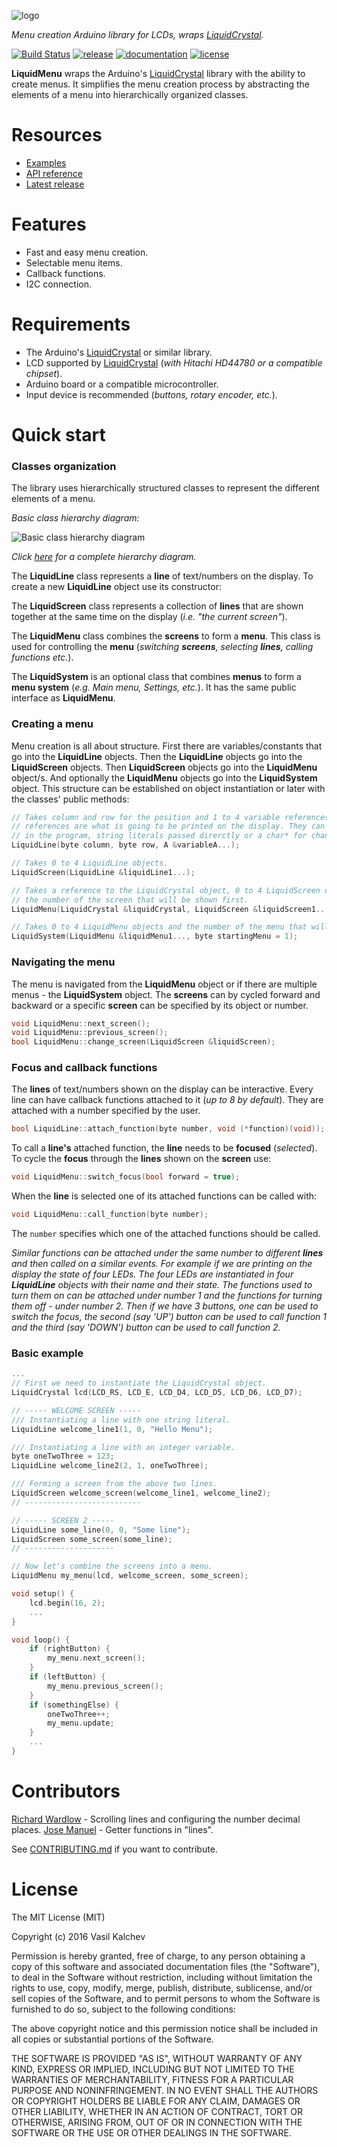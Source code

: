 ![logo](https://raw.githubusercontent.com/VaSe7u/LiquidMenu/master/doc/Images/logo.png)

*Menu creation Arduino library for LCDs, wraps [LiquidCrystal][lc].*

[![Build Status](https://travis-ci.org/VaSe7u/LiquidMenu.svg?branch=master)](https://travis-ci.org/VaSe7u/LiquidMenu)
[![release](https://img.shields.io/badge/release-1.4.0-yellow.svg)](https://github.com/VaSe7u/LiquidMenu/releases)
[![documentation](https://img.shields.io/badge/docs-doxygen-green.svg)](https://VaSe7u.github.io/LiquidMenu/doc/Doxygen/html/index.html)
[![license](https://img.shields.io/github/license/mashape/apistatus.svg?maxAge=2592000)](https://opensource.org/licenses/mit-license.php)


**LiquidMenu** wraps the Arduino's [LiquidCrystal][lc] library with the ability to create menus.
It simplifies the menu creation process by abstracting the elements of a menu into hierarchically organized classes.


Resources
=========
 - [Examples][examples]
 - [API reference][doxygen classes]
 - [Latest release][latest release]


Features
========
 - Fast and easy menu creation.
 - Selectable menu items.
 - Callback functions.
 - I2C connection.


Requirements
============
 - The Arduino's [LiquidCrystal][lc] or similar library.
 - LCD supported by [LiquidCrystal][lc] (*with Hitachi HD44780 or a compatible chipset*).
 - Arduino board or a compatible microcontroller.
 - Input device is recommended (*buttons, rotary encoder, etc.*).


Quick start
===========

### Classes organization
The library uses hierarchically structured classes to represent the different elements of a menu.

*Basic class hierarchy diagram:*

![Basic class hierarchy diagram](https://github.com/VaSe7u/LiquidMenu/blob/master/doc/Images/basic_diagram.png "Basic class hierarchy diagram")

*Click [here](https://github.com/VaSe7u/LiquidMenu/blob/master/doc/Images/diagram.png?raw=true) for a complete hierarchy diagram.*

The **LiquidLine** class represents a **line** of text/numbers on the display.
To create a new **LiquidLine** object use its constructor:

The **LiquidScreen** class represents a collection of **lines** that are shown together at the same time on the display (*i.e. "the current screen"*).

The **LiquidMenu** class combines the **screens** to form a **menu**. This class is used for controlling the **menu** (_switching **screens**, selecting **lines**, calling functions etc._).

The **LiquidSystem** is an optional class that combines **menus** to form a **menu system** (*e.g. Main menu, Settings, etc.*). It has the same public interface as **LiquidMenu**.


### Creating a menu
Menu creation is all about structure. First there are variables/constants that go into the **LiquidLine** objects. Then the **LiquidLine** objects go into the **LiquidScreen** objects. Then **LiquidScreen** objects go into the **LiquidMenu** object/s. And optionally the **LiquidMenu** objects go into the **LiquidSystem** object.
This structure can be established on object instantiation or later with the classes' public methods:
```c++
// Takes column and row for the position and 1 to 4 variable references. These variable
// references are what is going to be printed on the display. They can be integers used
// in the program, string literals passed direrctly or a char* for changing text.
LiquidLine(byte column, byte row, A &variableA...);

// Takes 0 to 4 LiquidLine objects.
LiquidScreen(LiquidLine &liquidLine1...);

// Takes a reference to the LiquidCrystal object, 0 to 4 LiquidScreen objects and
// the number of the screen that will be shown first.
LiquidMenu(LiquidCrystal &liquidCrystal, LiquidScreen &liquidScreen1..., byte startingScreen = 1);

// Takes 0 to 4 LiquidMenu objects and the number of the menu that will be shown first.
LiquidSystem(LiquidMenu &liquidMenu1..., byte startingMenu = 1);
```

### Navigating the menu
The menu is navigated from the **LiquidMenu** object or if there are multiple menus - the **LiquidSystem** object. The **screens** can by cycled forward and backward or a specific **screen** can be specified by its object or number.

```c++
void LiquidMenu::next_screen();
void LiquidMenu::previous_screen();
bool LiquidMenu::change_screen(LiquidScreen &liquidScreen);
```

### Focus and callback functions
The **lines** of text/numbers shown on the display can be interactive. Every line can have callback functions attached to it (*up to 8 by default*). They are attached with a number specified by the user.
```c++
bool LiquidLine::attach_function(byte number, void (*function)(void));
```
To call a **line's** attached function, the **line** needs to be **focused** (*selected*). To cycle the **focus** through the **lines** shown on the **screen** use:
```c++
void LiquidMenu::switch_focus(bool forward = true);
```
When the **line** is selected one of its attached functions can be called with:
```c++
void LiquidMenu::call_function(byte number);
```
The `number` specifies which one of the attached functions should be called.

_Similar functions can be attached under the same number to different **lines** and then called on a similar events. For example if we are printing on the display the state of four LEDs. The four LEDs are instantiated in four **LiquidLine** objects with their name and their state. The functions used to turn them on can be attached under number 1 and the functions for turning them off - under number 2. Then if we have 3 buttons, one can be used to switch the focus, the second (say 'UP') button can be used to call function 1 and the third (say 'DOWN') button can be used to call function 2._


### Basic example
```c++
...
// First we need to instantiate the LiquidCrystal object.
LiquidCrystal lcd(LCD_RS, LCD_E, LCD_D4, LCD_D5, LCD_D6, LCD_D7);

// ----- WELCOME SCREEN -----
/// Instantiating a line with one string literal.
LiquidLine welcome_line1(1, 0, "Hello Menu");

/// Instantiating a line with an integer variable.
byte oneTwoThree = 123;
LiquidLine welcome_line2(2, 1, oneTwoThree);

/// Forming a screen from the above two lines.
LiquidScreen welcome_screen(welcome_line1, welcome_line2);
// --------------------------

// ----- SCREEN 2 -----
LiquidLine some_line(0, 0, "Some line");
LiquidScreen some_screen(some_line);
// --------------------

// Now let's combine the screens into a menu.
LiquidMenu my_menu(lcd, welcome_screen, some_screen);

void setup() {
    lcd.begin(16, 2);
    ...
}

void loop() {
    if (rightButton) {
        my_menu.next_screen();
    }
    if (leftButton) {
        my_menu.previous_screen();
    }
    if (somethingElse) {
        oneTwoThree++;
        my_menu.update;
    }
    ...
}

```

Contributors
============
[Richard Wardlow](https://github.com/circuitsforfun) - Scrolling lines and configuring the number decimal places.
[Jose Manuel](https://github.com/jmpmscorp) - Getter functions in "lines".

See [CONTRIBUTING.md][contributing] if you want to contribute.

License
=======
The MIT License (MIT)

Copyright (c) 2016 Vasil Kalchev

Permission is hereby granted, free of charge, to any person obtaining a copy
of this software and associated documentation files (the "Software"), to deal
in the Software without restriction, including without limitation the rights
to use, copy, modify, merge, publish, distribute, sublicense, and/or sell
copies of the Software, and to permit persons to whom the Software is
furnished to do so, subject to the following conditions:

The above copyright notice and this permission notice shall be included in all
copies or substantial portions of the Software.

THE SOFTWARE IS PROVIDED "AS IS", WITHOUT WARRANTY OF ANY KIND, EXPRESS OR
IMPLIED, INCLUDING BUT NOT LIMITED TO THE WARRANTIES OF MERCHANTABILITY,
FITNESS FOR A PARTICULAR PURPOSE AND NONINFRINGEMENT. IN NO EVENT SHALL THE
AUTHORS OR COPYRIGHT HOLDERS BE LIABLE FOR ANY CLAIM, DAMAGES OR OTHER
LIABILITY, WHETHER IN AN ACTION OF CONTRACT, TORT OR OTHERWISE, ARISING FROM,
OUT OF OR IN CONNECTION WITH THE SOFTWARE OR THE USE OR OTHER DEALINGS IN THE
SOFTWARE.

[lc]: https://github.com/arduino-libraries/LiquidCrystal
[doxygen classes]: https://VaSe7u.github.io/LiquidMenu/doc/Doxygen/html/annotated.html
[examples]: /examples
[latest release]: https://github.com/VaSe7u/LiquidMenu/releases/latest
[code_of_conduct]: /.github/CODE_OF_CONDUCT.md
[contributing]: /.github/CONTRIBUTING.md
[wiki]: 404
